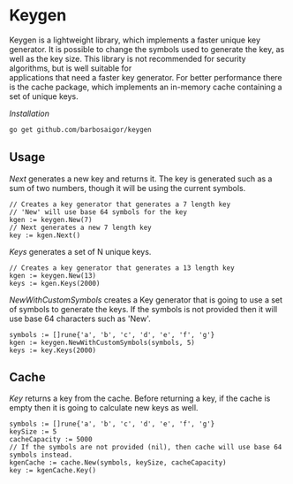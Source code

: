 # Keygen

Keygen is a lightweight library, which implements a faster unique key generator.
It is possible to change the symbols used to generate the key, as well as the key size. 
This library is not recommended for security algorithms, but is well suitable for  
applications that need a faster key generator. 
For better performance there is the cache package, 
which implements an in-memory cache containing a set of unique keys.

*Installation*
```bash
go get github.com/barbosaigor/keygen
```

## Usage

_Next_ generates a new key and returns it.
The key is generated such as a sum of two numbers, though it will be using the current symbols.  
```golang
// Creates a key generator that generates a 7 length key  
// 'New' will use base 64 symbols for the key
kgen := keygen.New(7)  
// Next generates a new 7 length key  
key := kgen.Next()  
```  

_Keys_ generates a set of N unique keys.  
```golang
// Creates a key generator that generates a 13 length key  
kgen := keygen.New(13)  
keys := kgen.Keys(2000)
```  

_NewWithCustomSymbols_ creates a Key generator that is going to use a set of symbols 
to generate the keys. If the symbols is not provided then it will use base 64 characters such as 'New'.  
```golang
symbols := []rune{'a', 'b', 'c', 'd', 'e', 'f', 'g'}
kgen := keygen.NewWithCustomSymbols(symbols, 5)
keys := key.Keys(2000)
```  

## Cache
_Key_ returns a key from the cache. 
Before returning a key, if the cache is empty then it is going to calculate new keys as well.  
```golang
symbols := []rune{'a', 'b', 'c', 'd', 'e', 'f', 'g'}
keySize := 5
cacheCapacity := 5000
// If the symbols are not provided (nil), then cache will use base 64 symbols instead.  
kgenCache := cache.New(symbols, keySize, cacheCapacity)
key := kgenCache.Key()
```  

